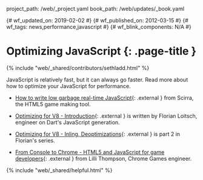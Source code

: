 project_path: /web/_project.yaml
book_path: /web/updates/_book.yaml

{# wf_updated_on: 2019-02-02 #}
{# wf_published_on: 2012-03-15 #}
{# wf_tags: news,performance,javascript #}
{# wf_blink_components: N/A #}

# Optimizing JavaScript {: .page-title }

{% include "web/_shared/contributors/sethladd.html" %}


JavaScript is relatively fast, but it can always go faster. Read more about how to optimize your JavaScript for performance.

* [How to write low garbage real-time JavaScript](https://www.construct.net/en/blogs/construct-official-blog-1/how-to-write-low-garbage-real-time-javascript-761){: .external } from Scirra, the HTML5 game making tool.

* [Optimizing for V8 - Introduction](https://floitsch.blogspot.com/2012/03/optimizing-for-v8-introduction.html){: .external } is written by Florian Loitsch, engineer on Dart's JavaScript generation.

* [Optimizing for V8 - Inling, Deoptimizations](https://floitsch.blogspot.com/2012/03/optimizing-for-v8-inlining.html){: .external } is part 2 in Florian's series.

* [From Console to Chrome - HTML5 and JavaScript for game developers](https://www.youtube.com/watch?v=XAqIpGU8ZZk){: .external } from Lilli Thompson, Chrome Games engineer.


{% include "web/_shared/helpful.html" %}
